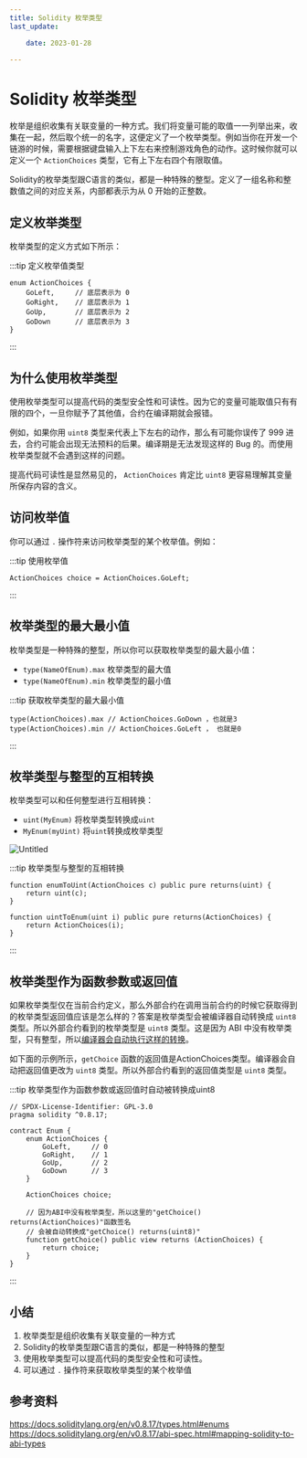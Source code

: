 ```yaml
---
title: Solidity 枚举类型
last_update:

    date: 2023-01-28

---
```


# Solidity 枚举类型

枚举是组织收集有关联变量的一种方式。我们将变量可能的取值一一列举出来，收集在一起，然后取个统一的名字，这便定义了一个枚举类型。例如当你在开发一个链游的时候，需要根据键盘输入上下左右来控制游戏角色的动作。这时候你就可以定义一个 `ActionChoices` 类型，它有上下左右四个有限取值。

Solidity的枚举类型跟C语言的类似，都是一种特殊的整型。定义了一组名称和整数值之间的对应关系，内部都表示为从 0 开始的正整数。

## 定义枚举类型

枚举类型的定义方式如下所示：

:::tip 定义枚举值类型 

```solidity
enum ActionChoices { 
    GoLeft,     // 底层表示为 0 
    GoRight,    // 底层表示为 1
    GoUp,       // 底层表示为 2
    GoDown      // 底层表示为 3
}
```

:::

## 为什么使用枚举类型

使用枚举类型可以提高代码的类型安全性和可读性。因为它的变量可能取值只有有限的四个，一旦你赋予了其他值，合约在编译期就会报错。

例如，如果你用 `uint8` 类型来代表上下左右的动作，那么有可能你误传了 999 进去，合约可能会出现无法预料的后果。编译期是无法发现这样的 Bug 的。而使用枚举类型就不会遇到这样的问题。

提高代码可读性是显然易见的， `ActionChoices` 肯定比 `uint8` 更容易理解其变量所保存内容的含义。

## 访问枚举值

你可以通过 `.` 操作符来访问枚举类型的某个枚举值。例如：

:::tip 使用枚举值

```solidity
ActionChoices choice = ActionChoices.GoLeft;
```

:::

## 枚举类型的最大最小值

枚举类型是一种特殊的整型，所以你可以获取枚举类型的最大最小值：

* `type(NameOfEnum).max` 枚举类型的最大值
* `type(NameOfEnum).min` 枚举类型的最小值

:::tip 获取枚举类型的最大最小值

```solidity
type(ActionChoices).max // ActionChoices.GoDown ，也就是3
type(ActionChoices).min // ActionChoices.GoLeft ， 也就是0
```

:::

## 枚举类型与整型的互相转换

枚举类型可以和任何整型进行互相转换：

* `uint(MyEnum)` 将枚举类型转换成`uint`
* `MyEnum(myUint)` 将`uint`转换成枚举类型

![Untitled](assets/enum/Untitled.png)

:::tip 枚举类型与整型的互相转换

```solidity
function enumToUint(ActionChoices c) public pure returns(uint) {
    return uint(c);
}

function uintToEnum(uint i) public pure returns(ActionChoices) {
    return ActionChoices(i);
}
```

:::

## 枚举类型作为函数参数或返回值

如果枚举类型仅在当前合约定义，那么外部合约在调用当前合约的时候它获取得到的枚举类型返回值应该是怎么样的？答案是枚举类型会被编译器自动转换成 `uint8` 类型。所以外部合约看到的枚举类型是 `uint8` 类型。这是因为 ABI 中没有枚举类型，只有整型，所以[编译器会自动执行这样的转换](https://docs.soliditylang.org/en/v0.8.17/abi-spec.html#mapping-solidity-to-abi-types)。

如下面的示例所示，`getChoice` 函数的返回值是ActionChoices类型。编译器会自动把返回值更改为 `uint8` 类型。所以外部合约看到的返回值类型是 `uint8` 类型。

:::tip 枚举类型作为函数参数或返回值时自动被转换成uint8

```solidity
// SPDX-License-Identifier: GPL-3.0
pragma solidity ^0.8.17;

contract Enum {
    enum ActionChoices { 
        GoLeft,     // 0
        GoRight,    // 1
        GoUp,       // 2
        GoDown      // 3
    }

    ActionChoices choice;

    // 因为ABI中没有枚举类型，所以这里的"getChoice() returns(ActionChoices)"函数签名
    // 会被自动转换成"getChoice() returns(uint8)"
    function getChoice() public view returns (ActionChoices) {
        return choice;
    }
}
```

:::

## 小结

1. 枚举类型是组织收集有关联变量的一种方式
2. Solidity的枚举类型跟C语言的类似，都是一种特殊的整型
3. 使用枚举类型可以提高代码的类型安全性和可读性。
4. 可以通过 `.` 操作符来获取枚举类型的某个枚举值

## 参考资料

https://docs.soliditylang.org/en/v0.8.17/types.html#enums
https://docs.soliditylang.org/en/v0.8.17/abi-spec.html#mapping-solidity-to-abi-types
